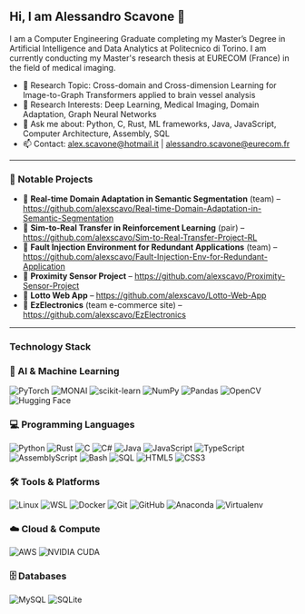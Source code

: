 ## Hi, I am Alessandro Scavone 👋  

I am a Computer Engineering Graduate completing my Master’s Degree in Artificial Intelligence and Data Analytics at Politecnico di Torino. I am currently conducting my Master's research thesis at EURECOM (France) in the field of medical imaging.


- 🔭 Research Topic: Cross-domain and Cross-dimension Learning for Image-to-Graph Transformers applied to brain vessel analysis
- 🌱 Research Interests: Deep Learning, Medical Imaging, Domain Adaptation, Graph Neural Networks
- 💬 Ask me about: Python, C, Rust, ML frameworks, Java, JavaScript, Computer Architecture, Assembly, SQL
- 📫 Contact: alex.scavone@hotmail.it | alessandro.scavone@eurecom.fr


---

### 🚀 Notable Projects
- 🔹 **Real-time Domain Adaptation in Semantic Segmentation** (team) – https://github.com/alexscavo/Real-time-Domain-Adaptation-in-Semantic-Segmentation  
- 🔹 **Sim-to-Real Transfer in Reinforcement Learning** (pair) – https://github.com/alexscavo/Sim-to-Real-Transfer-Project-RL  
- 🔹 **Fault Injection Environment for Redundant Applications** (team) – https://github.com/alexscavo/Fault-Injection-Env-for-Redundant-Application  
- 🔹 **Proximity Sensor Project** – https://github.com/alexscavo/Proximity-Sensor-Project  
- 🔹 **Lotto Web App** – https://github.com/alexscavo/Lotto-Web-App  
- 🔹 **EzElectronics** (team e-commerce site) – https://github.com/alexscavo/EzElectronics  

---

### Technology Stack
### 🧠 AI & Machine Learning
![PyTorch](https://img.shields.io/badge/PyTorch-%23EE4C2C.svg?style=for-the-badge&logo=pytorch&logoColor=white)
![MONAI](https://img.shields.io/badge/MONAI-%23007396.svg?style=for-the-badge&logo=monai&logoColor=white)
![scikit-learn](https://img.shields.io/badge/scikit--learn-%23F7931E.svg?style=for-the-badge&logo=scikitlearn&logoColor=white)
![NumPy](https://img.shields.io/badge/numpy-%23013243.svg?style=for-the-badge&logo=numpy&logoColor=white)
![Pandas](https://img.shields.io/badge/pandas-%23150458.svg?style=for-the-badge&logo=pandas&logoColor=white)
![OpenCV](https://img.shields.io/badge/opencv-%23white.svg?style=for-the-badge&logo=opencv&logoColor=white)
![Hugging Face](https://img.shields.io/badge/Hugging%20Face-FFD21E?style=for-the-badge&logo=huggingface&logoColor=black)

### 💻 Programming Languages
![Python](https://img.shields.io/badge/python-3670A0?style=for-the-badge&logo=python&logoColor=ffdd54)
![Rust](https://img.shields.io/badge/rust-%23000000.svg?style=for-the-badge&logo=rust&logoColor=white)
![C](https://img.shields.io/badge/c-%2300599C.svg?style=for-the-badge&logo=c&logoColor=white)
![C#](https://img.shields.io/badge/c%23-%23239120.svg?style=for-the-badge&logo=c-sharp&logoColor=white)
![Java](https://img.shields.io/badge/java-%23ED8B00.svg?style=for-the-badge&logo=openjdk&logoColor=white)
![JavaScript](https://img.shields.io/badge/javascript-%23323330.svg?style=for-the-badge&logo=javascript&logoColor=%23F7DF1E)
![TypeScript](https://img.shields.io/badge/typescript-%23007ACC.svg?style=for-the-badge&logo=typescript&logoColor=white)
![AssemblyScript](https://img.shields.io/badge/assembly%20script-%23000000.svg?style=for-the-badge&logo=assemblyscript&logoColor=white)
![Bash](https://img.shields.io/badge/bash-%23121011.svg?style=for-the-badge&logo=gnu-bash&logoColor=white)
![SQL](https://img.shields.io/badge/sql-%2307405e.svg?style=for-the-badge&logo=sqlite&logoColor=white)
![HTML5](https://img.shields.io/badge/html5-%23E34F26.svg?style=for-the-badge&logo=html5&logoColor=white)
![CSS3](https://img.shields.io/badge/css3-%231572B6.svg?style=for-the-badge&logo=css)

### 🛠️ Tools & Platforms
![Linux](https://img.shields.io/badge/Linux-FCC624?style=for-the-badge&logo=linux&logoColor=black)
![WSL](https://img.shields.io/badge/WSL-%230078D6.svg?style=for-the-badge&logo=windows-terminal&logoColor=white)
![Docker](https://img.shields.io/badge/docker-%230db7ed.svg?style=for-the-badge&logo=docker&logoColor=white)
![Git](https://img.shields.io/badge/git-%23F05033.svg?style=for-the-badge&logo=git&logoColor=white)
![GitHub](https://img.shields.io/badge/github-%23121011.svg?style=for-the-badge&logo=github&logoColor=white)
![Anaconda](https://img.shields.io/badge/Anaconda-%2344A833.svg?style=for-the-badge&logo=anaconda&logoColor=white)
![Virtualenv](https://img.shields.io/badge/virtualenv-3F9F3F?style=for-the-badge&logo=python&logoColor=white)

### ☁️ Cloud & Compute
![AWS](https://img.shields.io/badge/AWS-%23FF9900.svg?style=for-the-badge&logo=amazon-aws&logoColor=white)
![NVIDIA CUDA](https://img.shields.io/badge/CUDA-%23007639.svg?style=for-the-badge&logo=nvidia&logoColor=white)

### 🗄️ Databases
![MySQL](https://img.shields.io/badge/mysql-4479A1.svg?style=for-the-badge&logo=mysql&logoColor=white)
![SQLite](https://img.shields.io/badge/sqlite-%23003B57.svg?style=for-the-badge&logo=sqlite&logoColor=white)


